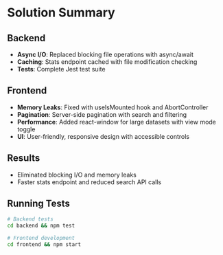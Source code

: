 # Solution Summary

## Backend
- **Async I/O**: Replaced blocking file operations with async/await
- **Caching**: Stats endpoint cached with file modification checking  
- **Tests**: Complete Jest test suite

## Frontend
- **Memory Leaks**: Fixed with useIsMounted hook and AbortController
- **Pagination**: Server-side pagination with search and filtering
- **Performance**: Added react-window for large datasets with view mode toggle
- **UI**: User-friendly, responsive design with accessible controls

## Results
- Eliminated blocking I/O and memory leaks
- Faster stats endpoint and reduced search API calls

## Running Tests
```bash
# Backend tests
cd backend && npm test

# Frontend development
cd frontend && npm start
```
